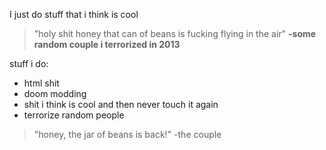 I just do stuff that i think is cool 

> "holy shit honey that can of beans is fucking flying in the air" **-some random couple i terrorized in 2013**

stuff i do:
* html shit
* doom modding
* shit i think is cool and then never touch it again
* terrorize random people

> "honey, the jar of beans is back!"
> -the couple
